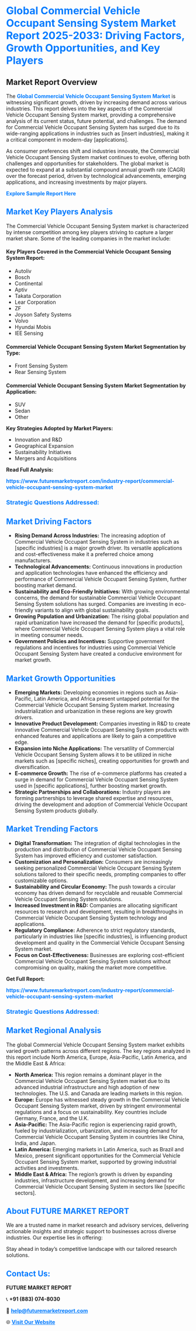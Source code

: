 <h1 style="color: #007BFF;">Global Commercial Vehicle Occupant Sensing System Market Report 2025-2033: Driving Factors, Growth Opportunities, and Key Players</h1>

<section id="overview">
<h2>Market Report Overview</h2>
<p>The <a href="https://www.futuremarketreport.com/industry-report/commercial-vehicle-occupant-sensing-system-market" style="color: #007BFF; text-decoration: none;"><strong>Global Commercial Vehicle Occupant Sensing System Market</strong></a> is witnessing significant growth, driven by increasing demand across various industries. This report delves into the key aspects of the Commercial Vehicle Occupant Sensing System market, providing a comprehensive analysis of its current status, future potential, and challenges. The demand for Commercial Vehicle Occupant Sensing System has surged due to its wide-ranging applications in industries such as [insert industries], making it a critical component in modern-day [applications].</p>
<p>As consumer preferences shift and industries innovate, the Commercial Vehicle Occupant Sensing System market continues to evolve, offering both challenges and opportunities for stakeholders. The global market is expected to expand at a substantial compound annual growth rate (CAGR) over the forecast period, driven by technological advancements, emerging applications, and increasing investments by major players.</p>
</section>

<section id="overview">
<p><a href="https://www.futuremarketreport.com/request-sample/reportId=36538" style="color: #007BFF; text-decoration: none;"><strong>Explore Sample Report Here</strong></a></p>
</section>

<section id="key-players">
<h2 style="color: #007BFF;">Market Key Players Analysis</h2>
<p>The Commercial Vehicle Occupant Sensing System market is characterized by intense competition among key players striving to capture a larger market share. Some of the leading companies in the market include:</p>
<h4>Key Players Covered in the Commercial Vehicle Occupant Sensing System Report:</h4>
<ul><li>Autoliv</li><li>Bosch</li><li>Continental</li><li>Aptiv</li><li>Takata Corporation</li><li>Lear Corporation</li><li>ZF</li><li>Joyson Safety Systems</li><li>Volvo</li><li>Hyundai Mobis</li><li>IEE Sensing</li></ul>
<h4>Commercial Vehicle Occupant Sensing System Market Segmentation by Type:</h4>
<ul><li>Front Sensing System</li><li>Rear Sensing System</li></ul>

<h4>Commercial Vehicle Occupant Sensing System Market Segmentation by Application:</h4>
<ul><li>SUV</li><li>Sedan</li><li>Other</li></ul>
<p><strong>Key Strategies Adopted by Market Players:</strong></p>
<ul>
<li>Innovation and R&D</li>
<li>Geographical Expansion</li>
<li>Sustainability Initiatives</li>
<li>Mergers and Acquisitions</li>
</ul>
</section>

<section>
<p><strong>Read Full Analysis: </strong></p><a href="https://www.futuremarketreport.com/industry-report/commercial-vehicle-occupant-sensing-system-market" style="color: #007BFF; text-decoration: none;"><strong>https://www.futuremarketreport.com/industry-report/commercial-vehicle-occupant-sensing-system-market</strong></a>
<h3 style="color: #007BFF;">Strategic Questions Addressed:</h3>
</section>

<section id="driving-factors">
<h2 style="color: #007BFF;">Market Driving Factors</h2>
<ul>
<li><strong>Rising Demand Across Industries:</strong> The increasing adoption of Commercial Vehicle Occupant Sensing System in industries such as [specific industries] is a major growth driver. Its versatile applications and cost-effectiveness make it a preferred choice among manufacturers.</li>
<li><strong>Technological Advancements:</strong> Continuous innovations in production and application technologies have enhanced the efficiency and performance of Commercial Vehicle Occupant Sensing System, further boosting market demand.</li>
<li><strong>Sustainability and Eco-Friendly Initiatives:</strong> With growing environmental concerns, the demand for sustainable Commercial Vehicle Occupant Sensing System solutions has surged. Companies are investing in eco-friendly variants to align with global sustainability goals.</li>
<li><strong>Growing Population and Urbanization:</strong> The rising global population and rapid urbanization have increased the demand for [specific products], where Commercial Vehicle Occupant Sensing System plays a vital role in meeting consumer needs.</li>
<li><strong>Government Policies and Incentives:</strong> Supportive government regulations and incentives for industries using Commercial Vehicle Occupant Sensing System have created a conducive environment for market growth.</li>
</ul>
</section>

<section id="growth-opportunities">
<h2 style="color: #007BFF;">Market Growth Opportunities</h2>
<ul>
<li><strong>Emerging Markets:</strong> Developing economies in regions such as Asia-Pacific, Latin America, and Africa present untapped potential for the Commercial Vehicle Occupant Sensing System market. Increasing industrialization and urbanization in these regions are key growth drivers.</li>
<li><strong>Innovative Product Development:</strong> Companies investing in R&D to create innovative Commercial Vehicle Occupant Sensing System products with enhanced features and applications are likely to gain a competitive edge.</li>
<li><strong>Expansion into Niche Applications:</strong> The versatility of Commercial Vehicle Occupant Sensing System allows it to be utilized in niche markets such as [specific niches], creating opportunities for growth and diversification.</li>
<li><strong>E-commerce Growth:</strong> The rise of e-commerce platforms has created a surge in demand for Commercial Vehicle Occupant Sensing System used in [specific applications], further boosting market growth.</li>
<li><strong>Strategic Partnerships and Collaborations:</strong> Industry players are forming partnerships to leverage shared expertise and resources, driving the development and adoption of Commercial Vehicle Occupant Sensing System products globally.</li>
</ul>
</section>

<section id="trending-factors">
<h2 style="color: #007BFF;">Market Trending Factors</h2>
<ul>
<li><strong>Digital Transformation:</strong> The integration of digital technologies in the production and distribution of Commercial Vehicle Occupant Sensing System has improved efficiency and customer satisfaction.</li>
<li><strong>Customization and Personalization:</strong> Consumers are increasingly seeking personalized Commercial Vehicle Occupant Sensing System solutions tailored to their specific needs, prompting companies to offer customizable options.</li>
<li><strong>Sustainability and Circular Economy:</strong> The push towards a circular economy has driven demand for recyclable and reusable Commercial Vehicle Occupant Sensing System solutions.</li>
<li><strong>Increased Investment in R&D:</strong> Companies are allocating significant resources to research and development, resulting in breakthroughs in Commercial Vehicle Occupant Sensing System technology and applications.</li>
<li><strong>Regulatory Compliance:</strong> Adherence to strict regulatory standards, particularly in industries like [specific industries], is influencing product development and quality in the Commercial Vehicle Occupant Sensing System market.</li>
<li><strong>Focus on Cost-Effectiveness:</strong> Businesses are exploring cost-efficient Commercial Vehicle Occupant Sensing System solutions without compromising on quality, making the market more competitive.</li>
</ul>
</section>

<section>
<p><strong>Get Full Report: </strong></p><a href="https://www.futuremarketreport.com/industry-report/commercial-vehicle-occupant-sensing-system-market" style="color: #007BFF; text-decoration: none;"><strong>https://www.futuremarketreport.com/industry-report/commercial-vehicle-occupant-sensing-system-market</strong></a>
<h3 style="color: #007BFF;">Strategic Questions Addressed:</h3>
</section>


<section id="regional-analysis">
<h2 style="color: #007BFF;">Market Regional Analysis</h2>
<p>The global Commercial Vehicle Occupant Sensing System market exhibits varied growth patterns across different regions. The key regions analyzed in this report include North America, Europe, Asia-Pacific, Latin America, and the Middle East & Africa:</p>
<ul>
<li><strong>North America:</strong> This region remains a dominant player in the Commercial Vehicle Occupant Sensing System market due to its advanced industrial infrastructure and high adoption of new technologies. The U.S. and Canada are leading markets in this region.</li>
<li><strong>Europe:</strong> Europe has witnessed steady growth in the Commercial Vehicle Occupant Sensing System market, driven by stringent environmental regulations and a focus on sustainability. Key countries include Germany, France, and the U.K.</li>
<li><strong>Asia-Pacific:</strong> The Asia-Pacific region is experiencing rapid growth, fueled by industrialization, urbanization, and increasing demand for Commercial Vehicle Occupant Sensing System in countries like China, India, and Japan.</li>
<li><strong>Latin America:</strong> Emerging markets in Latin America, such as Brazil and Mexico, present significant opportunities for the Commercial Vehicle Occupant Sensing System market, supported by growing industrial activities and investments.</li>
<li><strong>Middle East & Africa:</strong> The region’s growth is driven by expanding industries, infrastructure development, and increasing demand for Commercial Vehicle Occupant Sensing System in sectors like [specific sectors].</li>
</ul>
</section>

<footer>
<h2 style="color: #007BFF;">About FUTURE MARKET REPORT</h2>
<p>We are a trusted name in market research and advisory services, delivering actionable insights and strategic support to businesses across diverse industries. Our expertise lies in offering:</p>

<p>Stay ahead in today’s competitive landscape with our tailored research solutions.</p>

<h2 style="color: #007BFF;">Contact Us:</h2>
<p><strong>FUTURE MARKET REPORT</strong></p>
<p>📞 <strong>+91 (883) 074-8030</strong></p>
<p>📧 <strong><a href="mailto:help@futuremarketreport.com" style="color: #007BFF;">help@futuremarketreport.com</a></strong></p>
<p>🌐 <strong><a href="https://www.futuremarketreport.com/" style="color: #007BFF;">Visit Our Website</a></strong></p>
</footer>
